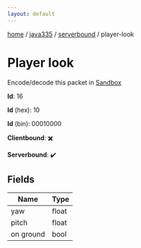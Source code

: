 ```yaml
---
layout: default
---
```


[home](/)  /  [java335](/protocol/java335)  /  [serverbound](/protocol/java335/serverbound)  /  player-look

# Player look

Encode/decode this packet in [Sandbox](../../../sandbox/java335#serverbound.player_look)

**Id**: 16

**Id** (hex): 10

**Id** (bin): 00010000

**Clientbound**: ✖️

**Serverbound**: ✔️

## Fields

Name | Type
---|---
yaw | float
pitch | float
on ground | bool
